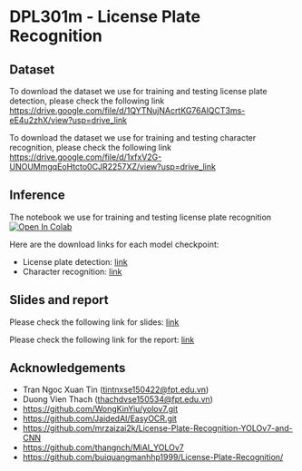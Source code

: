 # DPL301m - License Plate Recognition

## Dataset
To download the dataset we use for training and testing license plate detection, please check the following link https://drive.google.com/file/d/1QYTNujNAcrtKG76AlQCT3ms-eE4u2zhX/view?usp=drive_link

To download the dataset we use for training and testing character recognition, please check the following link https://drive.google.com/file/d/1xfxV2G-UNOUMmgqEoHtcto0CJR2257XZ/view?usp=drive_link

## Inference
The notebook we use for training and testing license plate recognition 
<a target="_blank" href="https://colab.research.google.com/github/https://colab.research.google.com/drive/11LV2cm41AGwglNA506b-YDZLZQk7_bxu?usp=sharing">
  <img src="https://colab.research.google.com/assets/colab-badge.svg" alt="Open In Colab"/>
</a>

Here are the download links for each model checkpoint:
- License plate detection: [link](https://drive.google.com/file/d/11d1IKZ-jsK9mx0BSQmxrEqLxAA00C3IO/view?usp=drive_link)
- Character recognition: [link](https://drive.google.com/file/d/1vIjq6uSBEdmZGuybjtInZaN5RvMgDQYF/view?usp=drive_link)

## Slides and report
Please check the following link for slides: [link](https://www.canva.com/design/DAFy5wK4PKg/21lN-3k-LAmgKrflQerXfw/edit?utm_content=DAFy5wK4PKg&utm_campaign=designshare&utm_medium=link2&utm_source=sharebutton)

Please check the following link for the report: [link](https://drive.google.com/file/d/1epM5irkM0QImjmESK5GEPe2ek38GG1Bp/view?usp=drive_link)

## Acknowledgements
- Tran Ngoc Xuan Tin (tintnxse150422@fpt.edu.vn)
- Duong Vien Thach (thachdvse150534@fpt.edu.vn)
- https://github.com/WongKinYiu/yolov7.git
- https://github.com/JaidedAI/EasyOCR.git
- https://github.com/mrzaizai2k/License-Plate-Recognition-YOLOv7-and-CNN
- https://github.com/thangnch/MiAI_YOLOv7
- https://github.com/buiquangmanhhp1999/License-Plate-Recognition/
